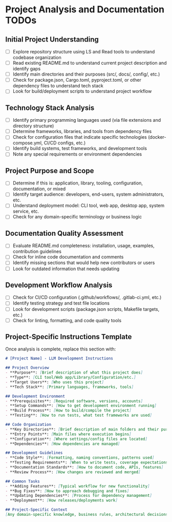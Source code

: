 # Project Analysis and Documentation TODOs

## Initial Project Understanding
- [ ] Explore repository structure using LS and Read tools to understand codebase organization
- [ ] Read existing README.md to understand current project description and identify gaps
- [ ] Identify main directories and their purposes (src/, docs/, config/, etc.)
- [ ] Check for package.json, Cargo.toml, pyproject.toml, or other dependency files to understand tech stack
- [ ] Look for build/deployment scripts to understand project workflow

## Technology Stack Analysis
- [ ] Identify primary programming languages used (via file extensions and directory structure)
- [ ] Determine frameworks, libraries, and tools from dependency files
- [ ] Check for configuration files that indicate specific technologies (docker-compose.yml, CI/CD configs, etc.)
- [ ] Identify build systems, test frameworks, and development tools
- [ ] Note any special requirements or environment dependencies

## Project Purpose and Scope
- [ ] Determine if this is: application, library, tooling, configuration, documentation, or mixed
- [ ] Identify target audience: developers, end-users, system administrators, etc.
- [ ] Understand deployment model: CLI tool, web app, desktop app, system service, etc.
- [ ] Check for any domain-specific terminology or business logic

## Documentation Quality Assessment
- [ ] Evaluate README.md completeness: installation, usage, examples, contribution guidelines
- [ ] Check for inline code documentation and comments
- [ ] Identify missing sections that would help new contributors or users
- [ ] Look for outdated information that needs updating

## Development Workflow Analysis
- [ ] Check for CI/CD configuration (.github/workflows/, .gitlab-ci.yml, etc.)
- [ ] Identify testing strategy and test file locations
- [ ] Look for development scripts (package.json scripts, Makefile targets, etc.)
- [ ] Check for linting, formatting, and code quality tools

## Project-Specific Instructions Template
Once analysis is complete, replace this section with:

```markdown
# [Project Name] - LLM Development Instructions

## Project Overview
- **Purpose**: [Brief description of what this project does]
- **Type**: [CLI tool/Web app/Library/Configuration/etc.]
- **Target Users**: [Who uses this project]
- **Tech Stack**: [Primary languages, frameworks, tools]

## Development Environment
- **Prerequisites**: [Required software, versions, accounts]
- **Setup Commands**: [How to get development environment running]
- **Build Process**: [How to build/compile the project]
- **Testing**: [How to run tests, what test frameworks are used]

## Code Organization
- **Key Directories**: [Brief description of main folders and their purposes]
- **Entry Points**: [Main files where execution begins]
- **Configuration**: [Where settings/config files are located]
- **Dependencies**: [How dependencies are managed]

## Development Guidelines
- **Code Style**: [Formatting, naming conventions, patterns used]
- **Testing Requirements**: [When to write tests, coverage expectations]
- **Documentation Standards**: [How to document code, APIs, features]
- **Review Process**: [How changes are reviewed and merged]

## Common Tasks
- **Adding Features**: [Typical workflow for new functionality]
- **Bug Fixes**: [How to approach debugging and fixes]
- **Updating Dependencies**: [Process for dependency management]
- **Deployment**: [How releases/deployments work]

## Project-Specific Context
[Any domain-specific knowledge, business rules, architectural decisions, or special considerations that would help an AI assistant work effectively on this codebase]
```
